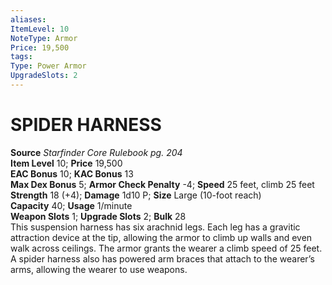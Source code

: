 ```yaml
---
aliases: 
ItemLevel: 10
NoteType: Armor
Price: 19,500  
tags: 
Type: Power Armor
UpgradeSlots: 2
---
```

# SPIDER HARNESS
**Source** _Starfinder Core Rulebook pg. 204_  
**Item Level** 10; **Price** 19,500  
**EAC Bonus** 10; **KAC Bonus** 13  
**Max Dex Bonus** 5; **Armor Check Penalty** -4; **Speed** 25 feet, climb 25 feet  
**Strength** 18 (+4); **Damage** 1d10 P; **Size** Large (10-foot reach)  
**Capacity** 40; **Usage** 1/minute  
**Weapon Slots** 1; **Upgrade Slots** 2; **Bulk** 28  
This suspension harness has six arachnid legs. Each leg has a gravitic attraction device at the tip, allowing the armor to climb up walls and even walk across ceilings. The armor grants the wearer a climb speed of 25 feet. A spider harness also has powered arm braces that attach to the wearer’s arms, allowing the wearer to use weapons.
